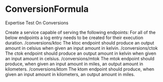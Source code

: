 # ConversionFormula
Expertise Test On Conversions

Create a service capable of serving the following endpoints:
For all of the below endpoints a log entry needs to be created for their execution duration.
/conversions/ktoc
The ktoc endpoint should produce an output amount in celsius when given an input amount
in kelvin.
/conversions/ctok
The ctok endpoint should produce an output amount in kelvin when given an input amount in
celsius.
/conversions/mtok
The mtok endpoint should produce, when given an input amount in miles, an output amount
in kilometers.
/conversions/ktom
The ktom endpoint should produce, when given an input amount in kilometers, an output
amount in miles.
